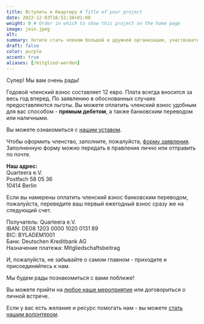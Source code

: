 ```yaml
---
title: Вступить в Квартиру # Title of your project
date: 2022-12-03T16:51:38+01:00
weight: 0 # Order in which to show this project on the home page
image: join.jpeg
alt:
summary: Хотите стать членом большой и дружной организации, участвовать в мероприятиях, знакомиться с новыми людьми?
draft: false
color: purple
accent: true
aliases: [/mitglied-werden]
---
```


Супер! Мы вам очень рады!

Годовой членский взнос составляет 12 евро. Плата всегда вносится за весь год вперед. По заявлению в обоснованных случаях предоставляются льготы. Вы можете оплатить членский взнос удобным для вас способом - __прямым дебетом__, а также банковским переводом или наличными.

Вы можете ознакомиться с [нашим уставом](http://quarteera.de/files/satzung.pdf).

Чтобы оформить членство, заполните, пожалуйста, [форму заявления](/Mitgliedschaftsantrag.pdf). Заполненную форму можно передать в правление лично или отправить по почте.

**Наш адрес:**\
Quarteera e.V.\
Postfach 58 05 36\
10414 Berlin

Если вы намерены оплатить членский взнос банковским переводом, пожалуйста, переведите ваш первый ежегодный взнос сразу же на следующий счет.

Получатель:         Quarteera e.V.\
IBAN:               DE08 1203 0000 1020 0131 89\
BIC:                BYLADEM1001\
Банк:               Deutschen Kreditbank AG\
Назначение платeжа: Mitgliedschaftsbeitrag 

И, пожалуйста, не забывайте о самом главном - приходите и присоединяйтесь к нам. 

Мы будем рады познакомиться с вами поближе!

Вы можете прийти на [любое наше мероприятие](https://www.quarteera.de/calendar/) или договориться о личной встрече. 

Если у вас есть желание и ресурс помогать нам - вы можете [стать нашим волонтером](https://www.quarteera.de/help/vacancies/volunteer/).